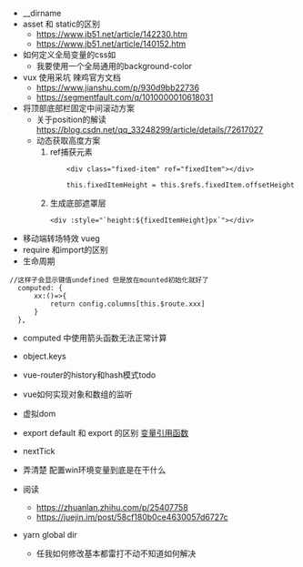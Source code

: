 + __dirname
+ asset 和 static的区别
    + https://www.jb51.net/article/142230.htm
    + https://www.jb51.net/article/140152.htm
+ 如何定义全局变量的css如
    + 我要使用一个全局通用的background-color
+ vux 使用采坑 辣鸡官方文档
    + https://www.jianshu.com/p/930d9bb22736
    + https://segmentfault.com/q/1010000010618031
+ 将顶部底部栏固定中间滚动方案
    + 关于position的解读 https://blog.csdn.net/qq_33248299/article/details/72617027
    + 动态获取高度方案  
        1. ref捕获元素
            ~~~
                <div class="fixed-item" ref="fixedItem"></div>

                this.fixedItemHeight = this.$refs.fixedItem.offsetHeight 
            ~~~
        2. 生成底部遮罩层
            ~~~
            <div :style="`height:${fixedItemHeight}px`"></div>
            ~~~
+ 移动端转场特效 vueg
+ require 和import的区别
+ 生命周期 
~~~
//这样子会显示键值undefined 但是放在mounted初始化就好了
  computed: {
      xx:()=>{
          return config.columns[this.$route.xxx]
      }
  },
~~~
+ computed 中使用箭头函数无法正常计算
+ object.keys
+  vue-router的history和hash模式todo
+ vue如何实现对象和数组的监听
+ 虚拟dom
+ export default 和 export 的区别 [变量引用函数](http://es6.ruanyifeng.com/?search=export&x=0&y=0#docs/module)

+ nextTick
+ 弄清楚 配置win环境变量到底是在干什么
+ 阅读
    + https://zhuanlan.zhihu.com/p/25407758
    + https://juejin.im/post/58cf180b0ce4630057d6727c
+ yarn global dir
    + 任我如何修改基本都雷打不动不知道如何解决
    